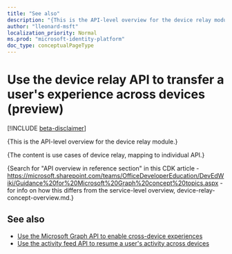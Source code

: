 ```yaml
---
title: "See also"
description: "{This is the API-level overview for the device relay module.}"
author: "lleonard-msft"
localization_priority: Normal
ms.prod: "microsoft-identity-platform"
doc_type: conceptualPageType
---
```


# Use the device relay API to transfer a user's experience across devices (preview)

[!INCLUDE [beta-disclaimer](../../includes/beta-disclaimer.md)]

{This is the API-level overview for the device relay module.}

{The content is use cases of device relay, mapping to individual API.}

{Search for "API overview in reference section" in this CDK article - https://microsoft.sharepoint.com/teams/OfficeDeveloperEducation/DevEdWiki/Guidance%20for%20Microsoft%20Graph%20concept%20topics.aspx - for info on how this differs from the service-level overview, device-relay-concept-overview.md.}

## See also

- [Use the Microsoft Graph API to enable cross-device experiences](cross-device-reference-overview.md)
- [Use the activity feed API to resume a user's activity across devices](activity-feed-api-overview.md)
